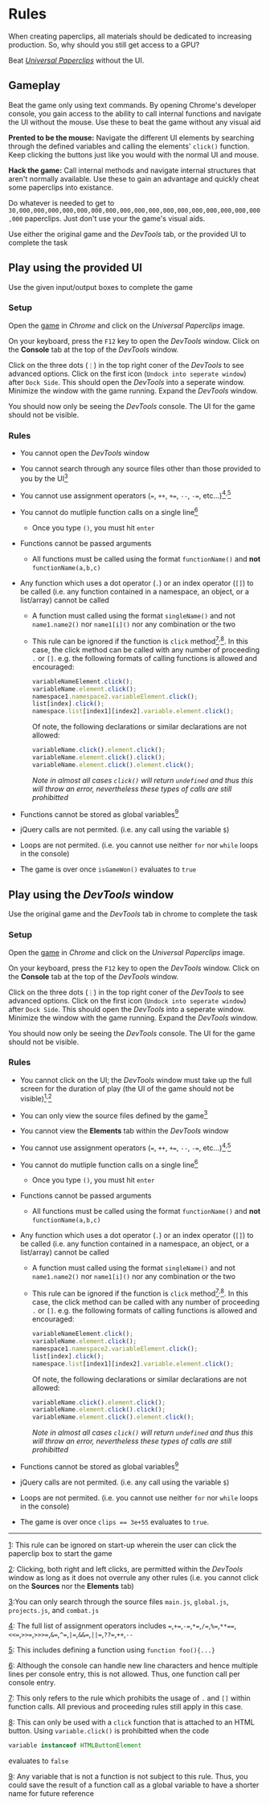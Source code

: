 
# Rules

When creating paperclips, all materials should be dedicated to increasing production. So, why should you still get access to a GPU?

Beat *[Universal Paperclips](https://www.decisionproblem.com/paperclips/)* without the UI.

## Gameplay

Beat the game only using text commands. By opening Chrome's developer console, you gain access to the ability to call internal functions and navigate the UI without the mouse. Use these to beat the game without any visual aid

__Prented to be the mouse:__
Navigate the different UI elements by searching through the defined variables and calling the elements' `click()` function. Keep clicking the buttons just like you would with the normal UI and mouse.

__Hack the game:__
Call internal methods and navigate internal structures that aren't normally available. Use these to gain an advantage and quickly cheat some paperclips into existance.

Do whatever is needed to get to `30,000,000,000,000,000,000,000,000,000,000,000,000,000,000,000,000,000,000` paperclips. Just don't use your the game's visual aids.

Use either the original game and the *DevTools* tab, or the provided UI to complete the task

## Play using the provided UI

Use the given input/output boxes to complete the game

### Setup

Open the [game](https://www.decisionproblem.com/paperclips/) in *Chrome* and click on the *Universal Paperclips* image.

On your keyboard, press the `F12` key to open the *DevTools* window. Click on the __Console__ tab at the top of the *DevTools* window.

Click on the three dots (`⋮`) in the top right coner of the *DevTools* to see advanced options. Click on the first icon (`Undock into seperate window`) after `Dock Side`. This should open the *DevTools* into a seperate window. Minimize the window with the game running. Expand the *DevTools* window.

You should now only be seeing the *DevTools* console. The UI for the game should not be visible.

### Rules

- You cannot open the *DevTools* window
- You cannot search through any source files other than those provided to you by the UI<a id="i3" href="#f3"><sup>3</sup></a><sup>
- You cannot use assignment operators (`=`, `++`, `+=`, `--`, `-=`, etc...)<a id="i4" href="#f4"><sup>4</sup></a><sup>,</sup><a id="i5" href="#f5"><sup>5</sup></a>
- You cannot do mutliple function calls on a single line<a id="i6" href="#f6"><sup>6</sup></a>
  - Once you type `()`, you must hit `enter`
- Functions cannot be passed arguments
  - All functions must be called using the format `functionName()` and __not__ `functionName(a,b,c)`
- Any function which uses a dot operator (`.`) or an index operator (`[]`) to be called (i.e. any function contained in a namespace, an object, or a list/array) cannot be called
  - A function must called using the format `singleName()` and not `name1.name2()` nor `name1[i]()` nor any combination or the two
  - This rule can be ignored if the function is `click` method<a id="i7" href="#f7"><sup>7</sup></a><sup>,</sup><a id="i8" href="#f8"><sup>8</sup></a>. In this case, the click method can be called with any number of proceeding `.` or `[]`. e.g. the following formats of calling functions is allowed and encouraged:

    ```js
    variableNameElement.click();
    variableName.element.click();
    namespace1.namespace2.variableElement.click();
    list[index].click();
    namespace.list[index1][index2].variable.element.click();
    ```

    Of note, the following declarations or similar declarations are not allowed:

    ```js
    variableName.click().element.click();
    variableName.element.click().click();
    variableName.element.click().element.click();
    ```

    *Note in almost all cases `click()` will return `undefined` and thus this will throw an error, nevertheless these types of calls are still prohibitted*

- Functions cannot be stored as global variables<a id="i9" href="#f9"><sup>9</sup></a>
- jQuery calls are not permited. (i.e. any call using the variable `$`)
- Loops are not permited. (i.e. you cannot use neither `for` nor `while` loops in the console)
- The game is over once `isGameWon()` evaluates to `true`
  
## Play using the *DevTools* window

Use the original game and the *DevTools* tab in chrome to complete the task

### Setup

Open the [game](https://www.decisionproblem.com/paperclips/) in *Chrome* and click on the *Universal Paperclips* image.

On your keyboard, press the `F12` key to open the *DevTools* window. Click on the __Console__ tab at the top of the *DevTools* window.

Click on the three dots (`⋮`) in the top right coner of the *DevTools* to see advanced options. Click on the first icon (`Undock into seperate window`) after `Dock Side`. This should open the *DevTools* into a seperate window. Minimize the window with the game running. Expand the *DevTools* window.

You should now only be seeing the *DevTools* console. The UI for the game should not be visible.

### Rules

- You cannot click on the UI; the *DevTools* window must take up the full screen for the duration of play (the UI of the game should not be visible)<a id="i1" href="#f1"><sup>1</sup></a><sup>,</sup><a id="i2" href="#f2"><sup>2</sup></a>
- You can only view the source files defined by the game<a id="i3" href="#f3"><sup>3</sup></a><sup>
- You cannot view the __Elements__ tab within the *DevTools* window
- You cannot use assignment operators (`=`, `++`, `+=`, `--`, `-=`, etc...)<a id="i4" href="#f4"><sup>4</sup></a><sup>,</sup><a id="i5" href="#f5"><sup>5</sup></a>
- You cannot do mutliple function calls on a single line<a id="i6" href="#f6"><sup>6</sup></a>
  - Once you type `()`, you must hit `enter`
- Functions cannot be passed arguments
  - All functions must be called using the format `functionName()` and __not__ `functionName(a,b,c)`
- Any function which uses a dot operator (`.`) or an index operator (`[]`) to be called (i.e. any function contained in a namespace, an object, or a list/array) cannot be called
  - A function must called using the format `singleName()` and not `name1.name2()` nor `name1[i]()` nor any combination or the two
  - This rule can be ignored if the function is `click` method<a id="i7" href="#f7"><sup>7</sup></a><sup>,</sup><a id="i8" href="#f8"><sup>8</sup></a>. In this case, the click method can be called with any number of proceeding `.` or `[]`. e.g. the following formats of calling functions is allowed and encouraged:

    ```js
    variableNameElement.click();
    variableName.element.click();
    namespace1.namespace2.variableElement.click();
    list[index].click();
    namespace.list[index1][index2].variable.element.click();
    ```

    Of note, the following declarations or similar declarations are not allowed:

    ```js
    variableName.click().element.click();
    variableName.element.click().click();
    variableName.element.click().element.click();
    ```

    *Note in almost all cases `click()` will return `undefined` and thus this will throw an error, nevertheless these types of calls are still prohibitted*

- Functions cannot be stored as global variables<a id="i9" href="#f9"><sup>9</sup></a>
- jQuery calls are not permited. (i.e. any call using the variable `$`)
- Loops are not permited. (i.e. you cannot use neither `for` nor `while` loops in the console)
- The game is over once `clips == 3e+55` evaluates to `true`.

---

<a id="f1" href=#i1>1</a>: This rule can be ignored on start-up wherein the user can click the paperclip box to start the game

<a id="f2" href=#i2>2</a>: Clicking, both right and left clicks, are permitted within the *DevTools* window as long as it does not overrule any other rules (i.e. you cannot click on the __Sources__ nor the __Elements__ tab)

<a id="f3" href=#i3>3</a>:You can only search through the source files `main.js`, `global.js`, `projects.js`, and `combat.js`

<a id="f4" href=#i4>4</a>: The full list of assignment operators includes
`=`,`+=`,`-=`,`*=`,`/=`,`%=`,`**==`,`<<=`,`>>=`,`>>>=`,`&=`,`^=`,`|=`,`&&=`,`||=`,`??=`,`++`,`--`

<a id="f5" href=#i5>5</a>: This includes defining a function using `function foo(){...}`

<a id="f6" href=#i6>6</a>: Although the console can handle new line characters and hence multiple lines per console entry, this is not allowed. Thus, one function call per console entry.

<a id="f7" href=#i7>7</a>: This only refers to the rule which prohibits the usage of `.` and `[]` within function calls. All previous and proceeding rules still apply in this case.

<a id="f8" href=#i8>8</a>: This can only be used with a `click` function that is attached to an HTML button. Using `variable.click()` is prohibitted when the code
  
  ```js
  variable instanceof HTMLButtonElement
  ```

  evaluates to `false`

<a id="f9" href=#i9>9</a>: Any variable that is not a function is not subject to this rule. Thus, you could save the result of a function call as a global variable to have a shorter name for future reference
